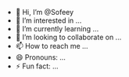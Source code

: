 - 👋 Hi, I’m @Sofeey
- 👀 I’m interested in ...
- 🌱 I’m currently learning ...
- 💞️ I’m looking to collaborate on ...
- 📫 How to reach me ...
- 😄 Pronouns: ...
- ⚡ Fun fact: ...

<!---
Sofeey/Sofeey is a ✨ special ✨ repository because its `README.md` (this file) appears on your GitHub profile.
You can click the Preview link to take a look at your changes.
--->
